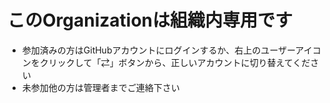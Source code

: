 # このOrganizationは組織内専用です

- 参加済みの方はGitHubアカウントにログインするか、右上のユーザーアイコンをクリックして「⇄」ボタンから、正しいアカウントに切り替えてください
- 未参加他の方は管理者までご連絡下さい
